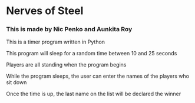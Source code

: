 # Nerves of Steel
### This is made by Nic Penko and Aunkita Roy
This is a timer program written in Python  

This program will sleep for a random time between 10 and 25 seconds

Players are all standing when the program begins 

While the program sleeps, the user can enter the names of the players who sit down 

Once the time is up, the last name on the list will be declared the winner 


